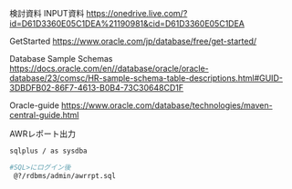検討資料
INPUT資料
https://onedrive.live.com/?id=D61D3360E05C1DEA%21190981&cid=D61D3360E05C1DEA

GetStarted
https://www.oracle.com/jp/database/free/get-started/

Database Sample Schemas
https://docs.oracle.com/en//database/oracle/oracle-database/23/comsc/HR-sample-schema-table-descriptions.html#GUID-3DBDFB02-86F7-4613-B0B4-73C30648CD1F

Oracle-guide
https://www.oracle.com/database/technologies/maven-central-guide.html


AWRレポート出力
```bash
sqlplus / as sysdba

#SQL>にログイン後
 @?/rdbms/admin/awrrpt.sql
```